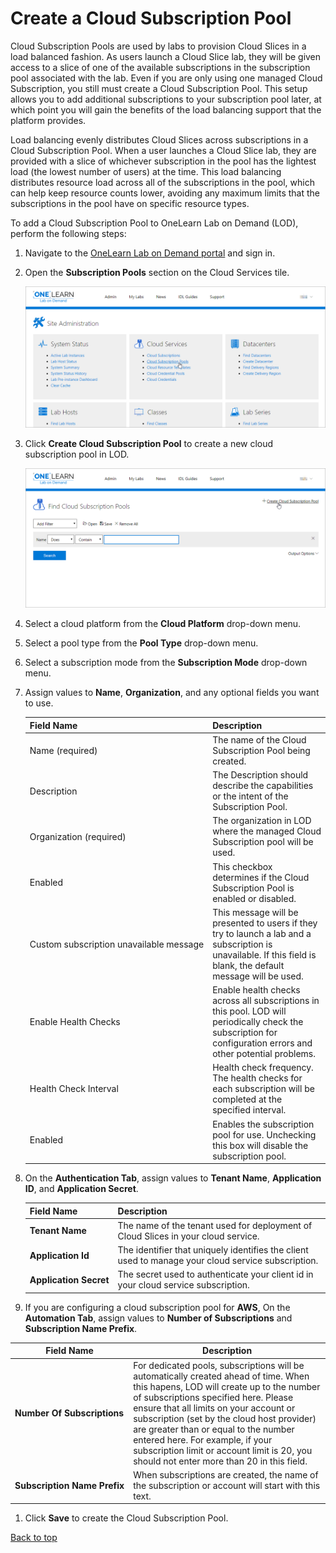 # Create a Cloud Subscription Pool

Cloud Subscription Pools are used by labs to provision Cloud Slices in a load balanced fashion. As users launch a Cloud Slice lab, they will be given access to a slice of one of the available subscriptions in the subscription pool associated with the lab. Even if you are only using one managed Cloud Subscription, you still must create a Cloud Subscription Pool. This setup allows you to add additional subscriptions to your subscription pool later, at which point you will gain the benefits of the load balancing support that the platform provides.

Load balancing evenly distributes Cloud Slices across subscriptions in a Cloud Subscription Pool. When a user launches a Cloud Slice lab, they are provided with a slice of whichever subscription in the pool has the lightest load (the lowest number of users) at the time. This load balancing distributes resource load across all of the subscriptions in the pool, which can help keep resource counts lower, avoiding any maximum limits that the subscriptions in the pool have on specific resource types.

To add a Cloud Subscription Pool to OneLearn Lab on Demand (LOD), perform the following steps:

1. Navigate to the <a href="https://labondemand.com" target="_blank">OneLearn Lab on Demand portal</a> and sign in.

1. Open the **Subscription Pools** section on the Cloud Services tile.

   ![Open the Cloud Subscription Pools section in OneLearn Lab on Demand](../guides/cloud-slice/images/lod-open-cloud-subscription-pools.png)

1. Click **Create Cloud Subscription Pool** to create a new cloud subscription pool in LOD.

   ![Click on Create Cloud Subscription Pool link](../guides/cloud-slice/images/lod-create-cloud-subscription-pool.png)

1. Select a cloud platform from the **Cloud Platform** drop-down menu. 

1. Select a pool type from the **Pool Type** drop-down menu.

1. Select a subscription mode from the **Subscription Mode** drop-down menu. 

1. Assign values to **Name**, **Organization**, and any optional fields you want to use. 

   |Field Name|Description|
   |----|----|
   |Name&nbsp;(required)|The name of the Cloud Subscription Pool being created.|
   |Description|The Description should describe the capabilities or the intent of the Subscription Pool.|
   |Organization&nbsp;(required)|The organization in LOD where the managed Cloud Subscription pool will be used.|
   |Enabled|This checkbox determines if the Cloud Subscription Pool is enabled or disabled.|
   |Custom&nbsp;subscription&nbsp;unavailable&nbsp;message|This message will be presented to users if they try to launch a lab and a subscription is unavailable. If this field is blank, the default message will be used.|
   |Enable&nbsp;Health&nbsp;Checks&nbsp;|Enable health checks across all subscriptions in this pool. LOD will periodically check the subscription for configuration errors and other potential problems.|
   |Health&nbsp;Check&nbsp;Interval&nbsp;|Health check frequency. The health checks for each subscription will be completed at the specified interval.|
   |Enabled&nbsp;|Enables the subscription pool for use. Unchecking this box will disable the subscription pool.|)

1. On the **Authentication Tab**, assign values to **Tenant Name**, **Application ID**, and **Application Secret**. 

   |Field Name|Description|
   |----|----|
   |**Tenant&nbsp;Name**|The name of the tenant used for deployment of Cloud Slices in your cloud service.|
   |**Application&nbsp;Id**|The identifier that uniquely identifies the client used to manage your cloud service subscription.|
   |**Application&nbsp;Secret**|The secret used to authenticate your client id in your cloud service subscription.|

1. If you are configuring a cloud subscription pool for **AWS**, On the **Automation Tab**, assign values to **Number of Subscriptions** and **Subscription Name Prefix**.

|Field Name|Description|
   |----|----|
   |**Number&nbsp;Of&nbsp;Subscriptions**|For dedicated pools, subscriptions will be automatically created ahead of time. When this hapens, LOD will create up to the number of subscriptions specified here. Please ensure that all limits on your account or subscription (set by the cloud host provider) are greater than or equal to the number entered here. For example, if your subscription limit or account limit is 20, you should not enter more than 20 in this field. |
   |**Subscription&nbsp;Name&nbsp;Prefix**|When subscriptions are created, the name of the subscription or account will start with this text.|

1. Click **Save** to create the Cloud Subscription Pool.

[Back to top](#create-a-cloud-subscription-pool)




<!--
1. To **create a Cloud Subscription**, click on **Cloud Subscription Pools** from the Lab on Demand Administration page. 

![Cloud Subscription Pools](images/lod-open-cloud-subscription-pools.png)

1. Next, click **Create Cloud Subscription Pool** in the upper-right corner of the page. 

![Create Cloud Subscription Pool](images/create-cloud-subscription-pool.png)

## Basic Information

1. **Name**: The name of the Cloud Subscription Pool being created.

1. **Description**: The Description should describe the capabilities or the intent of the Subscription Pool.

1. **Organization**: The organization in LOD where the managed Cloud Subscription pool will be used.

1. **Enabled**: This checkbox determines if the Cloud Subscription Pool is enabled or disabled.

1. **Block lab launches when no subscriptions are available**: This checkbox determines if lab launches should be blocked if no subscriptions are available.

1. **Custom subscription unavailable message**: This message will be presented to users if they try to launch a lab and a subscription is unavailable. If this field is blank, the default message will be used.

-->
